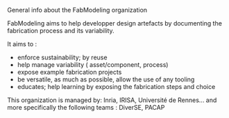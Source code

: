 General info about the FabModeling organization

FabModeling aims to help developper design artefacts by documenting the fabrication process and its variability.

It aims to :
- enforce sustainability; by reuse
- help manage variability ( asset/component, process)
- expose example fabrication projects
- be versatile, as much as possible, allow the use of any tooling
- educates; help learning by exposing the fabrication steps and choice

This organization is managed by: Inria, IRISA, Université de Rennes... and more specifically the following teams : DiverSE, PACAP
